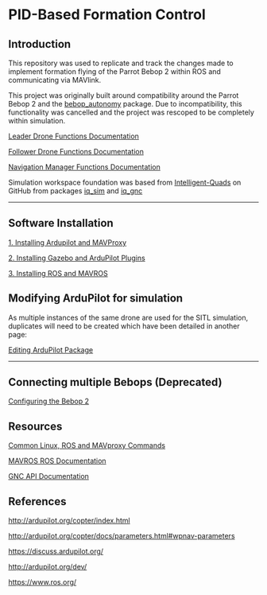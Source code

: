 # PID-Based Formation Control
## Introduction

This repository was used to replicate and track the changes made to implement formation flying of the Parrot Bebop 2 within ROS and communicating via MAVlink.

This project was originally built around compatibility around the Parrot Bebop 2 and the [bebop_autonomy](https://github.com/AutonomyLab/bebop_autonomy) package. Due to incompatibility, this functionality was cancelled and the project was rescoped to be completely within simulation.

[Leader Drone Functions Documentation](docs/leader.md)

[Follower Drone Functions Documentation](docs/follower.md)

[Navigation Manager Functions Documentation](docs/nav_manager.md)

Simulation workspace foundation was based from [Intelligent-Quads](https://github.com/Intelligent-Quads) on GitHub from packages [iq_sim](https://github.com/Intelligent-Quads/iq_sim) and [iq_gnc](https://github.com/Intelligent-Quads/iq_gnc)

---

## Software Installation
[1. Installing Ardupilot and MAVProxy](docs/installing_ardupilot_mavproxy.md)

[2. Installing Gazebo and ArduPilot Plugins](docs/installing_gazebo_ardupilotplugin.md)

[3. Installing ROS and MAVROS](docs/installing_ros.md)

## Modifying ArduPilot for simulation
As multiple instances of the same drone are used for the SITL simulation, duplicates will need to be created which have been detailed in another page:

[Editing ArduPilot Package](docs/installing_ros.md##7.-Editing-ArduPilot-Package)

---

## Connecting multiple Bebops (Deprecated)
[Configuring the Bebop 2](docs/connect_bebop)

## Resources 

[Common Linux, ROS and MAVproxy Commands](docs/helpful_commands.md)

[MAVROS ROS Documentation](http://wiki.ros.org/mavros)

[GNC API Documentation](docs/GNC_functions_documentation.md)

## References 
http://ardupilot.org/copter/index.html

http://ardupilot.org/copter/docs/parameters.html#wpnav-parameters

https://discuss.ardupilot.org/

http://ardupilot.org/dev/

https://www.ros.org/